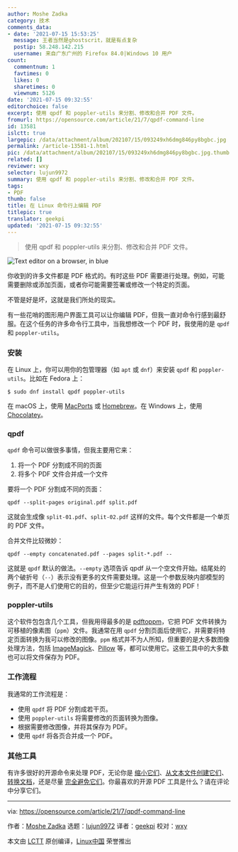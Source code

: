 ```yaml
---
author: Moshe Zadka
category: 技术
comments_data:
- date: '2021-07-15 15:53:25'
  message: 王者当然是ghostscrit，就是有点复杂
  postip: 58.248.142.215
  username: 来自广东广州的 Firefox 84.0|Windows 10 用户
count:
  commentnum: 1
  favtimes: 0
  likes: 0
  sharetimes: 0
  viewnum: 5126
date: '2021-07-15 09:32:55'
editorchoice: false
excerpt: 使用 qpdf 和 poppler-utils 来分割、修改和合并 PDF 文件。
fromurl: https://opensource.com/article/21/7/qpdf-command-line
id: 13581
islctt: true
largepic: /data/attachment/album/202107/15/093249xh6dmg846py8bgbc.jpg
permalink: /article-13581-1.html
pic: /data/attachment/album/202107/15/093249xh6dmg846py8bgbc.jpg.thumb.jpg
related: []
reviewer: wxy
selector: lujun9972
summary: 使用 qpdf 和 poppler-utils 来分割、修改和合并 PDF 文件。
tags:
- PDF
thumb: false
title: 在 Linux 命令行上编辑 PDF
titlepic: true
translator: geekpi
updated: '2021-07-15 09:32:55'
---
```



> 
> 使用 qpdf 和 poppler-utils 来分割、修改和合并 PDF 文件。
> 
> 
> 


![](/data/attachment/album/202107/15/093249xh6dmg846py8bgbc.jpg "Text editor on a browser, in blue")


你收到的许多文件都是 PDF 格式的。有时这些 PDF 需要进行处理。例如，可能需要删除或添加页面，或者你可能需要签署或修改一个特定的页面。


不管是好是坏，这就是我们所处的现实。


有一些花哨的图形用户界面工具可以让你编辑 PDF，但我一直对命令行感到最舒服。在这个任务的许多命令行工具中，当我想修改一个 PDF 时，我使用的是 `qpdf` 和 `poppler-utils`。


### 安装


在 Linux 上，你可以用你的包管理器（如 `apt` 或 `dnf`）来安装 `qpdf` 和 `poppler-utils`。比如在 Fedora 上：



```
$ sudo dnf install qpdf poppler-utils

```

在 macOS 上，使用 [MacPorts](https://opensource.com/article/20/11/macports) 或 [Homebrew](https://opensource.com/article/20/6/homebrew-mac)。在 Windows 上，使用 [Chocolatey](https://opensource.com/article/20/3/chocolatey)。


### qpdf


`qpdf` 命令可以做很多事情，但我主要用它来：


1. 将一个 PDF 分割成不同的页面
2. 将多个 PDF 文件合并成一个文件


要将一个 PDF 分割成不同的页面：



```
qpdf --split-pages original.pdf split.pdf

```

这就会生成像 `split-01.pdf`、`split-02.pdf` 这样的文件。每个文件都是一个单页的 PDF 文件。


合并文件比较微妙：



```
qpdf --empty concatenated.pdf --pages split-*.pdf --

```

这就是 `qpdf` 默认的做法。`--empty` 选项告诉 qpdf 从一个空文件开始。结尾处的两个破折号（`--`）表示没有更多的文件需要处理。这是一个参数反映内部模型的例子，而不是人们使用它的目的，但至少它能运行并产生有效的 PDF！


### poppler-utils


这个软件包包含几个工具，但我用得最多的是 [pdftoppm](https://www.xpdfreader.com/pdftoppm-man.html)，它把 PDF 文件转换为可移植的像素图（`ppm`）文件。我通常在用 `qpdf` 分割页面后使用它，并需要将特定页面转换为我可以修改的图像。`ppm` 格式并不为人所知，但重要的是大多数图像处理方法，包括 [ImageMagick](https://opensource.com/article/17/8/imagemagick)、[Pillow](https://opensource.com/article/20/8/edit-images-python) 等，都可以使用它。这些工具中的大多数也可以将文件保存为 PDF。


### 工作流程


我通常的工作流程是：


* 使用 `qpdf` 将 PDF 分割成若干页。
* 使用 `poppler-utils` 将需要修改的页面转换为图像。
* 根据需要修改图像，并将其保存为 PDF。
* 使用 `qpdf` 将各页合并成一个 PDF。


### 其他工具


有许多很好的开源命令来处理 PDF，无论你是 [缩小它们](https://opensource.com/article/20/8/reduce-pdf)、[从文本文件创建它们](https://opensource.com/article/20/5/pandoc-cheat-sheet)、[转换文档](https://opensource.com/article/21/3/libreoffice-command-line)，还是尽量 [完全避免它们](https://opensource.com/article/19/3/comic-book-archive-djvu)。你最喜欢的开源 PDF 工具是什么？请在评论中分享它们。




---


via: <https://opensource.com/article/21/7/qpdf-command-line>


作者：[Moshe Zadka](https://opensource.com/users/moshez) 选题：[lujun9972](https://github.com/lujun9972) 译者：[geekpi](https://github.com/geekpi) 校对：[wxy](https://github.com/wxy)


本文由 [LCTT](https://github.com/LCTT/TranslateProject) 原创编译，[Linux中国](https://linux.cn/) 荣誉推出